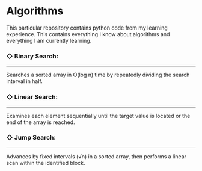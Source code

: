 # Algorithms
This particular repository contains python code from my learning experience. This contains everything I know about algorithms and everything I am currently learning.

### ◇ Binary Search: 
------
Searches a sorted array in O(log n) time by repeatedly dividing the search interval in half.

### ◇ Linear Search: 
------
Examines each element sequentially until the target value is located or the end of the array is reached.

### ◇ Jump Search: 
------
Advances by fixed intervals (√n) in a sorted array, then performs a linear scan within the identified block.
